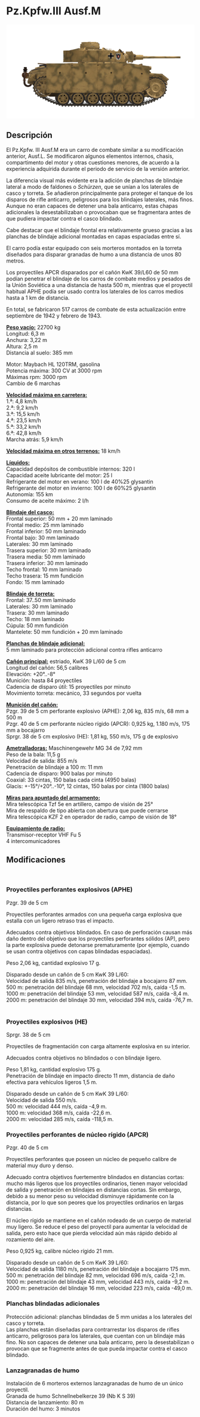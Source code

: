 # Pz.Kpfw.III Ausf.M  
  
![pziii-m](../images/pziii-m.png)  
  
## Descripción  
  
El Pz.Kpfw. III Ausf.M era un carro de combate similar a su modificación anterior, Ausf.L. Se modificaron algunos elementos internos, chasis, compartimento del motor y otras cuestiones menores, de acuerdo a la experiencia adquirida durante el periodo de servicio de la versión anterior.  
  
La diferencia visual más evidente era la adición de planchas de blindaje lateral a modo de faldones o <i>Schürzen</i>, que se unían a los laterales de casco y torreta. Se añadieron principalmente para proteger el tanque de los disparos de rifle anticarro, peligrosos para los blindajes laterales, más finos. Aunque no eran capaces de detener una bala anticarro, estas chapas adicionales la desestabilizaban o provocaban que se fragmentara antes de que pudiera impactar contra el casco blindado.  
  
Cabe destacar que el blindaje frontal era relativamente grueso gracias a las planchas de blindaje adicional montadas en capas espaciadas entre sí.  
  
El carro podía estar equipado con seis morteros montados en la torreta diseñados para disparar granadas de humo a una distancia de unos 80 metros.  
  
Los proyectiles APCR disparados por el cañón KwK 39/L60 de 50 mm podían penetrar el blindaje de los carros de combate medios y pesados de la Unión Soviética a una distancia de hasta 500 m, mientras que el proyectil habitual APHE podía ser usado contra los laterales de los carros medios hasta a 1 km de distancia.  
  
En total, se fabricaron 517 carros de combate de esta actualización entre septiembre de 1942 y febrero de 1943.  
  
<b><u>Peso vacío:</u></b> 22700 kg  
Longitud: 6,3 m  
Anchura: 3,22 m  
Altura: 2,5 m  
Distancia al suelo: 385 mm  
  
Motor: Maybach HL 120TRM, gasolina  
Potencia máxima: 300 CV at 3000 rpm  
Máximas rpm: 3000 rpm  
Cambio de 6 marchas  
  
<b><u>Velocidad máxima en carretera:</u></b>  
1.ª: 4,8 km/h  
2.ª: 9,2 km/h  
3.ª: 15,5 km/h  
4.ª: 23,5 km/h  
5.ª: 33,2 km/h  
6.ª: 42,8 km/h  
Marcha atrás: 5,9 km/h  
  
<b><u>Velocidad máxima en otros terrenos:</u></b> 18 km/h  
  
<b><u>Líquidos:</u></b>  
Capacidad depósitos de combustible internos: 320 l  
Capacidad aceite lubricante del motor: 25 l  
Refrigerante del motor en verano: 100 l de 40%25 glysantin  
Refrigerante del motor en invierno: 100 l de 60%25 glysantin  
Autonomía: 155 km  
Consumo de aceite máximo: 2 l/h  
  
<b><u>Blindaje del casco:</u></b>  
Frontal superior: 50 mm + 20 mm laminado  
Frontal medio: 25 mm laminado  
Frontal inferior: 50 mm laminado  
Frontal bajo: 30 mm laminado  
Laterales: 30 mm laminado  
Trasera superior: 30 mm laminado  
Trasera media: 50 mm laminado  
Trasera inferior: 30 mm laminado  
Techo frontal: 10 mm laminado  
Techo trasera: 15 mm fundición  
Fondo: 15 mm laminado  
  
<b><u>Blindaje de torreta:</u></b>  
Frontal: 37..50 mm laminado  
Laterales: 30 mm laminado  
Trasera: 30 mm laminado  
Techo: 18 mm laminado  
Cúpula: 50 mm fundición  
Mantelete: 50 mm fundición + 20 mm laminado  
  
<b><u>Planchas de blindaje adicional:</u></b>  
5 mm laminado para protección adicional contra rifles anticarro  
  
<b><u>Cañón principal:</u></b> estriado, KwK 39 L/60 de 5 cm  
Longitud del cañón: 56,5 calibres  
Elevación: +20°..-8°  
Munición: hasta 84 proyectiles  
Cadencia de disparo útil: 15 proyectiles por minuto  
Movimiento torreta: mecánico, 33 segundos por vuelta  
  
<b><u>Munición del cañón:</u></b>  
Pzgr. 39 de 5 cm perforante explosivo (APHE): 2,06 kg, 835 m/s, 68 mm a 500 m  
Pzgr. 40 de 5 cm perforante núcleo rígido (APCR): 0,925 kg, 1.180 m/s, 175 mm a bocajarro  
Sprgr. 38 de 5 cm explosivo (HE): 1,81 kg, 550 m/s, 175 g de explosivo  
  
<b><u>Ametralladoras:</u></b> Maschinengewehr MG 34 de 7,92 mm  
Peso de la bala: 11,5 g  
Velocidad de salida: 855 m/s  
Penetración de blindaje a 100 m: 11 mm  
Cadencia de disparo: 900 balas por minuto  
Coaxial: 33 cintas, 150 balas cada cinta (4950 balas)  
Glacis: +-15°/+20°..-10°, 12 cintas, 150 balas por cinta (1800 balas)  
  
<b><u>Miras para apuntado del armamento:</u></b>  
Mira telescópica Tzf 5e en artillero, campo de visión de 25°  
Mira de respaldo de tipo abierta con abertura que puede cerrarse  
Mira telescópica KZF 2 en operador de radio, campo de visión de 18°  
  
<b><u>Equipamiento de radio:</u></b>  
Transmisor-receptor VHF Fu 5  
4 intercomunicadores  
  
  
## Modificaciones  
  ﻿
  
### Proyectiles perforantes explosivos (APHE)  
  
Pzgr. 39 de 5 cm  
  
Proyectiles perforantes armados con una pequeña carga explosiva que estalla con un ligero retraso tras el impacto.  
  
Adecuados contra objetivos blindados. En caso de perforación causan más daño dentro del objetivo que los proyectiles perforantes sólidos (AP), pero la parte explosiva puede detonarse prematuramente (por ejemplo, cuando se usan contra objetivos con capas blindadas espaciadas).  
  
Peso 2,06 kg, cantidad explosivo 17 g.  
  
Disparado desde un cañón de 5 cm KwK 39 L/60:  
Velocidad de salida 835 m/s, penetración del blindaje a bocajarro 87 mm.  
500 m: penetración del blindaje 68 mm, velocidad 702 m/s, caída -1,5 m.  
1000 m: penetración del blindaje 53 mm, velocidad 587 m/s, caída -8,4 m.  
2000 m: penetración del blindaje 30 mm, velocidad 394 m/s, caída -76,7 m.  ﻿
  
### Proyectiles explosivos (HE)  
  
Sprgr. 38 de 5 cm  
  
Proyectiles de fragmentación con carga altamente explosiva en su interior.  
  
Adecuados contra objetivos no blindados o con blindaje ligero.  
  
Peso 1,81 kg, cantidad explosivo 175 g.  
Penetración de blindaje en impacto directo 11 mm, distancia de daño efectiva para vehículos ligeros 1,5 m.  
  
Disparado desde un cañón de 5 cm KwK 39 L/60:  
Velocidad de salida 550 m/s.  
500 m: velocidad 444 m/s, caída -4,9 m.  
1000 m: velocidad 368 m/s, caída -22,6 m.  
2000 m: velocidad 285 m/s, caída -118,5 m.  ﻿
  
### Proyectiles perforantes de núcleo rígido (APCR)  
  
Pzgr. 40 de 5 cm  
  
Proyectiles perforantes que poseen un núcleo de pequeño calibre de material muy duro y denso.  
  
Adecuado contra objetivos fuertementre blindados en distancias cortas: mucho más ligeros que los proyectiles ordinarios, tienen mayor velocidad de salida y penetración en blindajes en distancias cortas. Sin embargo, debido a su menor peso su velocidad disminuye rápidamente con la distancia, por lo que son peores que los proyectiles ordinarios en largas distancias.  
  
El núcleo rígido se mantiene en el cañón rodeado de un cuerpo de material muy ligero. Se reduce el peso del proyectil para aumentar la velocidad de salida, pero esto hace que pierda velocidad aún más rápido debido al rozamiento del aire.  
  
Peso 0,925 kg, calibre núcleo rígido 21 mm.  
  
Disparado desde un cañón de 5 cm KwK 39 L/60:  
Velocidad de salida 1180 m/s, penetración del blindaje a bocajarro 175 mm.  
500 m: penetración del blindaje 82 mm, velocidad 696 m/s, caída -2,1 m.  
1000 m: penetración del blindaje 43 mm, velocidad 443 m/s, caída -9,2 m.  
2000 m: penetración del blindaje 16 mm, velocidad 223 m/s, caída -49,0 m.  ﻿
  
### Planchas blindadas adicionales  
  
Protección adicional: planchas blindadas de 5 mm unidas a los laterales del casco y torreta.  
Las planchas están diseñadas para contrarrestar los disparos de rifles anticarro, peligrosos para los laterales, que cuentan con un blindaje más fino. No son capaces de detener una bala anticarro, pero la desestabilizan o provocan que se fragmente antes de que pueda impactar contra el casco blindado.  ﻿
  
### Lanzagranadas de humo  
  
Instalación de 6 morteros externos lanzagranadas de humo de un único proyectil.  
Granada de humo Schnellnebelkerze 39 (Nb K S 39)  
Distancia de lanzamiento: 80 m  
Duración del humo: 3 minutos  